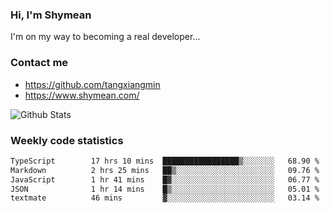 ### Hi, I'm Shymean

I'm on my way to becoming a real developer...

### Contact me

- <https://github.com/tangxiangmin>
- <https://www.shymean.com/>

![Github Stats](https://github-readme-stats.vercel.app/api?username=tangxiangmin&show_icons=true&theme=dark)


###  Weekly code statistics

<!--START_SECTION:waka-->

```txt
TypeScript        17 hrs 10 mins  █████████████████▒░░░░░░░   68.90 %
Markdown          2 hrs 25 mins   ██▒░░░░░░░░░░░░░░░░░░░░░░   09.76 %
JavaScript        1 hr 41 mins    █▓░░░░░░░░░░░░░░░░░░░░░░░   06.77 %
JSON              1 hr 14 mins    █▒░░░░░░░░░░░░░░░░░░░░░░░   05.01 %
textmate          46 mins         ▓░░░░░░░░░░░░░░░░░░░░░░░░   03.14 %
```

<!--END_SECTION:waka-->